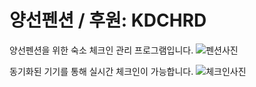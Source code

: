 # 양선펜션 / 후원: KDCHRD

양선펜션을 위한 숙소 체크인 관리 프로그램입니다.
![펜션사진](https://user-images.githubusercontent.com/52224014/60145496-2c789500-9801-11e9-81e8-78fa2bc3903c.jpg)

동기화된 기기를 통해 실시간 체크인이 가능합니다.
![체크인사진](https://user-images.githubusercontent.com/52224014/60145585-7a8d9880-9801-11e9-9896-6f5bce716ab7.jpg)

